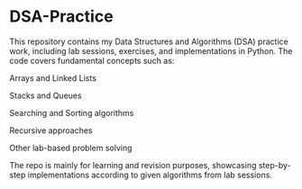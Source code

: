 # DSA-Practice
This repository contains my Data Structures and Algorithms (DSA) practice work, including lab sessions, exercises, and implementations in Python.
The code covers fundamental concepts such as:

Arrays and Linked Lists

Stacks and Queues

Searching and Sorting algorithms

Recursive approaches

Other lab-based problem solving


The repo is mainly for learning and revision purposes, showcasing step-by-step implementations according to given algorithms from lab sessions.
